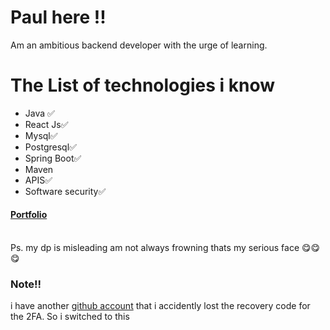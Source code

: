 <div>
<h1>Paul here !!</h1>
Am an ambitious backend developer with the urge of learning.
<h1> The List of technologies i know</h1>
  <ul>
    <li>Java ✅</li>
    <li>React Js✅</li>
    <li>Mysql✅</li>
    <li>Postgresql✅</li>
    <li>Spring Boot✅</li>
    <li>Maven</li>
    <li>APIS✅</li>
    <li>Software security✅</li>
  </ul> 
<h4><a href="https://foxbash.wordpress.com/about-me/">Portfolio</a></h4> <br>
Ps. my dp is misleading am not always frowning thats my serious face 😋😋😋
<h3>Note!!</h3> i have another <a href="https://github.com/FoxBash">github account</a> that i accidently lost the recovery code for the 2FA. So i switched to this 
</div>
